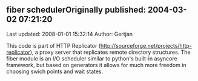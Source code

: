 ## fiber schedulerOriginally published: 2004-03-02 07:21:20 
Last updated: 2008-01-01 15:32:14 
Author: Gertjan  
 
This code is part of HTTP Replicator (http://sourceforge.net/projects/http-replicator), a proxy server that replicates remote directory structures. The fiber module is an I/O scheduler similar to python's built-in asyncore framework, but based on generators it allows for much more freedom in choosing swich points and wait states.